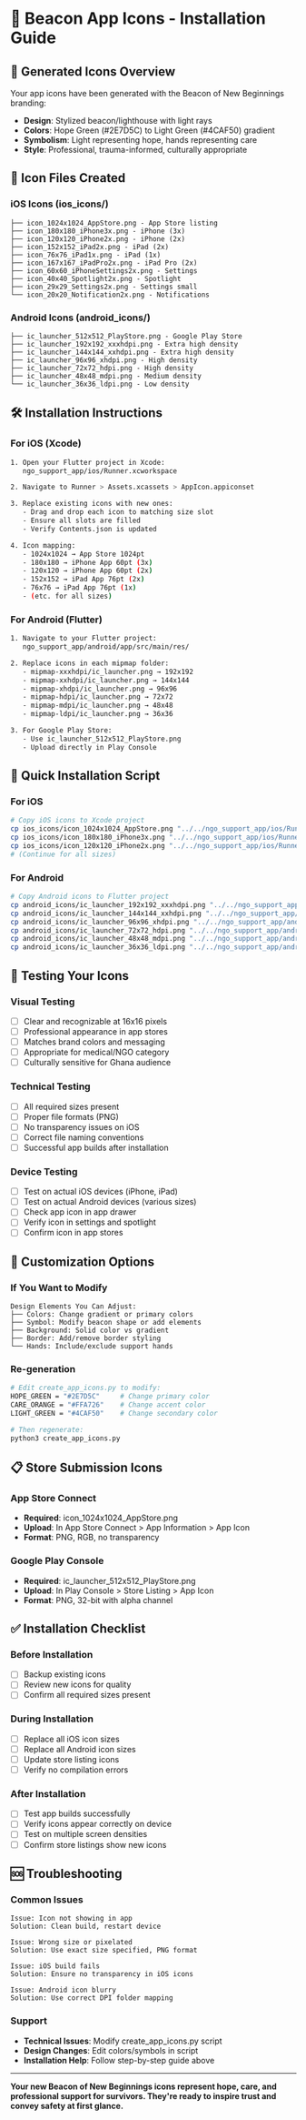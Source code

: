 # 🎨 Beacon App Icons - Installation Guide

## 📱 **Generated Icons Overview**

Your app icons have been generated with the Beacon of New Beginnings branding:
- **Design**: Stylized beacon/lighthouse with light rays
- **Colors**: Hope Green (#2E7D5C) to Light Green (#4CAF50) gradient
- **Symbolism**: Light representing hope, hands representing care
- **Style**: Professional, trauma-informed, culturally appropriate

## 📁 **Icon Files Created**

### iOS Icons (ios_icons/)
```
├── icon_1024x1024_AppStore.png - App Store listing
├── icon_180x180_iPhone3x.png - iPhone (3x)
├── icon_120x120_iPhone2x.png - iPhone (2x)
├── icon_152x152_iPad2x.png - iPad (2x)
├── icon_76x76_iPad1x.png - iPad (1x)
├── icon_167x167_iPadPro2x.png - iPad Pro (2x)
├── icon_60x60_iPhoneSettings2x.png - Settings
├── icon_40x40_Spotlight2x.png - Spotlight
├── icon_29x29_Settings2x.png - Settings small
└── icon_20x20_Notification2x.png - Notifications
```

### Android Icons (android_icons/)
```
├── ic_launcher_512x512_PlayStore.png - Google Play Store
├── ic_launcher_192x192_xxxhdpi.png - Extra high density
├── ic_launcher_144x144_xxhdpi.png - Extra high density
├── ic_launcher_96x96_xhdpi.png - High density
├── ic_launcher_72x72_hdpi.png - High density
├── ic_launcher_48x48_mdpi.png - Medium density
└── ic_launcher_36x36_ldpi.png - Low density
```

## 🛠️ **Installation Instructions**

### For iOS (Xcode)
```bash
1. Open your Flutter project in Xcode:
   ngo_support_app/ios/Runner.xcworkspace

2. Navigate to Runner > Assets.xcassets > AppIcon.appiconset

3. Replace existing icons with new ones:
   - Drag and drop each icon to matching size slot
   - Ensure all slots are filled
   - Verify Contents.json is updated

4. Icon mapping:
   - 1024x1024 → App Store 1024pt
   - 180x180 → iPhone App 60pt (3x)
   - 120x120 → iPhone App 60pt (2x)
   - 152x152 → iPad App 76pt (2x)
   - 76x76 → iPad App 76pt (1x)
   - (etc. for all sizes)
```

### For Android (Flutter)
```bash
1. Navigate to your Flutter project:
   ngo_support_app/android/app/src/main/res/

2. Replace icons in each mipmap folder:
   - mipmap-xxxhdpi/ic_launcher.png → 192x192
   - mipmap-xxhdpi/ic_launcher.png → 144x144
   - mipmap-xhdpi/ic_launcher.png → 96x96
   - mipmap-hdpi/ic_launcher.png → 72x72
   - mipmap-mdpi/ic_launcher.png → 48x48
   - mipmap-ldpi/ic_launcher.png → 36x36

3. For Google Play Store:
   - Use ic_launcher_512x512_PlayStore.png
   - Upload directly in Play Console
```

## 🚀 **Quick Installation Script**

### For iOS
```bash
# Copy iOS icons to Xcode project
cp ios_icons/icon_1024x1024_AppStore.png "../../ngo_support_app/ios/Runner/Assets.xcassets/AppIcon.appiconset/"
cp ios_icons/icon_180x180_iPhone3x.png "../../ngo_support_app/ios/Runner/Assets.xcassets/AppIcon.appiconset/"
cp ios_icons/icon_120x120_iPhone2x.png "../../ngo_support_app/ios/Runner/Assets.xcassets/AppIcon.appiconset/"
# (Continue for all sizes)
```

### For Android  
```bash
# Copy Android icons to Flutter project
cp android_icons/ic_launcher_192x192_xxxhdpi.png "../../ngo_support_app/android/app/src/main/res/mipmap-xxxhdpi/ic_launcher.png"
cp android_icons/ic_launcher_144x144_xxhdpi.png "../../ngo_support_app/android/app/src/main/res/mipmap-xxhdpi/ic_launcher.png"
cp android_icons/ic_launcher_96x96_xhdpi.png "../../ngo_support_app/android/app/src/main/res/mipmap-xhdpi/ic_launcher.png"
cp android_icons/ic_launcher_72x72_hdpi.png "../../ngo_support_app/android/app/src/main/res/mipmap-hdpi/ic_launcher.png"
cp android_icons/ic_launcher_48x48_mdpi.png "../../ngo_support_app/android/app/src/main/res/mipmap-mdpi/ic_launcher.png"
cp android_icons/ic_launcher_36x36_ldpi.png "../../ngo_support_app/android/app/src/main/res/mipmap-ldpi/ic_launcher.png"
```

## 🧪 **Testing Your Icons**

### Visual Testing
- [ ] Clear and recognizable at 16x16 pixels
- [ ] Professional appearance in app stores  
- [ ] Matches brand colors and messaging
- [ ] Appropriate for medical/NGO category
- [ ] Culturally sensitive for Ghana audience

### Technical Testing
- [ ] All required sizes present
- [ ] Proper file formats (PNG)
- [ ] No transparency issues on iOS
- [ ] Correct file naming conventions
- [ ] Successful app builds after installation

### Device Testing
- [ ] Test on actual iOS devices (iPhone, iPad)
- [ ] Test on actual Android devices (various sizes)
- [ ] Check app icon in app drawer
- [ ] Verify icon in settings and spotlight
- [ ] Confirm icon in app stores

## 🎨 **Customization Options**

### If You Want to Modify
```
Design Elements You Can Adjust:
├── Colors: Change gradient or primary colors
├── Symbol: Modify beacon shape or add elements
├── Background: Solid color vs gradient
├── Border: Add/remove border styling
└── Hands: Include/exclude support hands
```

### Re-generation
```bash
# Edit create_app_icons.py to modify:
HOPE_GREEN = "#2E7D5C"     # Change primary color
CARE_ORANGE = "#FFA726"    # Change accent color  
LIGHT_GREEN = "#4CAF50"    # Change secondary color

# Then regenerate:
python3 create_app_icons.py
```

## 📋 **Store Submission Icons**

### App Store Connect
- **Required**: icon_1024x1024_AppStore.png
- **Upload**: In App Store Connect > App Information > App Icon
- **Format**: PNG, RGB, no transparency

### Google Play Console  
- **Required**: ic_launcher_512x512_PlayStore.png
- **Upload**: In Play Console > Store Listing > App Icon
- **Format**: PNG, 32-bit with alpha channel

## ✅ **Installation Checklist**

### Before Installation
- [ ] Backup existing icons
- [ ] Review new icons for quality
- [ ] Confirm all required sizes present

### During Installation
- [ ] Replace all iOS icon sizes
- [ ] Replace all Android icon sizes  
- [ ] Update store listing icons
- [ ] Verify no compilation errors

### After Installation
- [ ] Test app builds successfully
- [ ] Verify icons appear correctly on device
- [ ] Test on multiple screen densities
- [ ] Confirm store listings show new icons

## 🆘 **Troubleshooting**

### Common Issues
```
Issue: Icon not showing in app
Solution: Clean build, restart device

Issue: Wrong size or pixelated
Solution: Use exact size specified, PNG format

Issue: iOS build fails
Solution: Ensure no transparency in iOS icons

Issue: Android icon blurry
Solution: Use correct DPI folder mapping
```

### Support
- **Technical Issues**: Modify create_app_icons.py script
- **Design Changes**: Edit colors/symbols in script
- **Installation Help**: Follow step-by-step guide above

---

**Your new Beacon of New Beginnings icons represent hope, care, and professional support for survivors. They're ready to inspire trust and convey safety at first glance.**